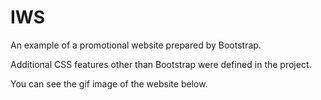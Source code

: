 # IWS

An example of a promotional website prepared by Bootstrap.

Additional CSS features other than Bootstrap were defined in the project.

You can see the gif image of the website below.
